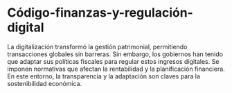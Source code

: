 # Código-finanzas-y-regulación-digital
La digitalización transformó la gestión patrimonial, permitiendo transacciones globales sin barreras. Sin embargo, los gobiernos han tenido que adaptar sus políticas fiscales para regular estos ingresos digitales. Se imponen normativas que afectan la rentabilidad y la planificación financiera. En este entorno, la transparencia y la adaptación son claves para la sostenibilidad económica.
